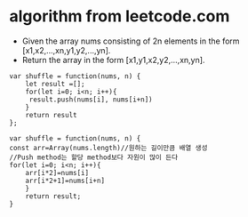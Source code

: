 # algorithm from leetcode.com
- Given the array nums consisting of 2n elements in the form [x1,x2,...,xn,y1,y2,...,yn].
- Return the array in the form [x1,y1,x2,y2,...,xn,yn].
```
var shuffle = function(nums, n) {
    let result =[];
    for(let i=0; i<n; i++){
     result.push(nums[i], nums[i+n])
    }  
    return result
};

var shuffle = function(nums, n) {
const arr=Array(nums.length)//원하는 길이만큼 배열 생성
//Push method는 할당 method보다 자원이 많이 든다 
for(let i=0; i<n; i++){
    arr[i*2]=nums[i]
    arr[i*2+1]=nums[i+n]
    }
    return result;
}
```